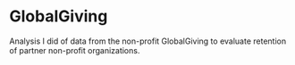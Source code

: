 # GlobalGiving
Analysis I did of data from the non-profit GlobalGiving to evaluate retention of partner non-profit organizations.
